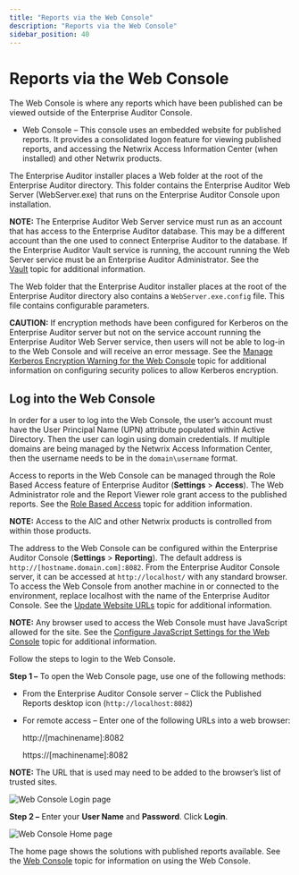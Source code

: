 ```yaml
---
title: "Reports via the Web Console"
description: "Reports via the Web Console"
sidebar_position: 40
---
```


# Reports via the Web Console

The Web Console is where any reports which have been published can be viewed outside of the
Enterprise Auditor Console.

- Web Console – This console uses an embedded website for published reports. It provides a
  consolidated logon feature for viewing published reports, and accessing the Netwrix Access
  Information Center (when installed) and other Netwrix products.

The Enterprise Auditor installer places a Web folder at the root of the Enterprise Auditor
directory. This folder contains the Enterprise Auditor Web Server (WebServer.exe) that runs on the
Enterprise Auditor Console upon installation.

**NOTE:** The Enterprise Auditor Web Server service must run as an account that has access to the
Enterprise Auditor database. This may be a different account than the one used to connect Enterprise
Auditor to the database. If the Enterprise Auditor Vault service is running, the account running the
Web Server service must be an Enterprise Auditor Administrator. See the
[Vault](/docs/accessanalyzer/11.6/admin/settings/application/vault.md) topic
for additional information.

The Web folder that the Enterprise Auditor installer places at the root of the Enterprise Auditor
directory also contains a `WebServer.exe.config` file. This file contains configurable parameters.

**CAUTION:** If encryption methods have been configured for Kerberos on the Enterprise Auditor
server but not on the service account running the Enterprise Auditor Web Server service, then users
will not be able to log-in to the Web Console and will receive an error message. See the
[Manage Kerberos Encryption Warning for the Web Console](/docs/accessanalyzer/11.6/install/application/reports/kerberosencryption.md)
topic for additional information on configuring security polices to allow Kerberos encryption.

## Log into the Web Console

In order for a user to log into the Web Console, the user’s account must have the User Principal
Name (UPN) attribute populated within Active Directory. Then the user can login using domain
credentials. If multiple domains are being managed by the Netwrix Access Information Center, then
the username needs to be in the `domain\username` format.

Access to reports in the Web Console can be managed through the Role Based Access feature of
Enterprise Auditor (**Settings** > **Access**). The Web Administrator role and the Report Viewer
role grant access to the published reports. See the
[Role Based Access](/docs/accessanalyzer/11.6/admin/settings/access/rolebased/overview.md)
topic for addition information.

**NOTE:** Access to the AIC and other Netwrix products is controlled from within those products.

The address to the Web Console can be configured within the Enterprise Auditor Console
(**Settings** > **Reporting**). The default address is `http://[hostname.domain.com]:8082`. From the
Enterprise Auditor Console server, it can be accessed at `http://localhost/` with any standard
browser. To access the Web Console from another machine in or connected to the environment, replace
localhost with the name of the Enterprise Auditor Console. See the
[Update Website URLs](/docs/accessanalyzer/11.6/install/application/reports/secure.md#update-website-urls)
topic for additional information.

**NOTE:** Any browser used to access the Web Console must have JavaScript allowed for the site. See
the
[Configure JavaScript Settings for the Web Console](/docs/accessanalyzer/11.6/admin/settings/reporting.md#configure-javascript-settings-for-the-web-console)
topic for additional information.

Follow the steps to login to the Web Console.

**Step 1 –** To open the Web Console page, use one of the following methods:

- From the Enterprise Auditor Console server – Click the Published Reports desktop icon
  (`http://localhost:8082`)
- For remote access – Enter one of the following URLs into a web browser:

    http://[machinename]:8082

    https://[machinename]:8082

**NOTE:** The URL that is used may need to be added to the browser’s list of trusted sites.

![Web Console Login page](/img/product_docs/accessanalyzer/11.6/install/application/reports/webconsolelogin.webp)

**Step 2 –** Enter your **User Name** and **Password**. Click **Login**.

![Web Console Home page](/img/product_docs/accessanalyzer/11.6/install/application/reports/webconsolehome.webp)

The home page shows the solutions with published reports available. See the
[Web Console](/docs/accessanalyzer/11.6/admin/report/view.md#web-console)
topic for information on using the Web Console.
